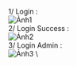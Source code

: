 1/ Login :\
![Ảnh1](https://github.com/lethanhtoan8422/week01_lab_LeThanhToan_20040331/assets/144576370/842226ef-ea2b-4a39-b3c6-76100ed00ff8) \
2/ Login Success :\
![Ảnh2](https://github.com/lethanhtoan8422/week01_lab_LeThanhToan_20040331/assets/144576370/856a442b-f7c9-4854-b1d6-042236150cdc) \
3/ Login Admin :\
![Ảnh3](https://github.com/lethanhtoan8422/week01_lab_LeThanhToan_20040331/assets/144576370/dcdbe77a-9406-4c9a-9c78-c6b1ec735463) \
